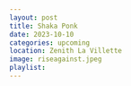```yaml
---
layout: post
title: Shaka Ponk
date: 2023-10-10
categories: upcoming
location: Zenith La Villette
image: riseagainst.jpeg
playlist: 
---
```

